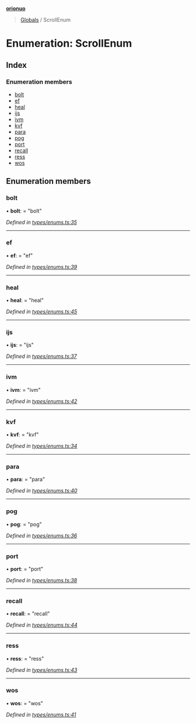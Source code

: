 **[orionuo](../README.md)**

> [Globals](../globals.md) / ScrollEnum

# Enumeration: ScrollEnum

## Index

### Enumeration members

* [bolt](scrollenum.md#bolt)
* [ef](scrollenum.md#ef)
* [heal](scrollenum.md#heal)
* [ijs](scrollenum.md#ijs)
* [ivm](scrollenum.md#ivm)
* [kvf](scrollenum.md#kvf)
* [para](scrollenum.md#para)
* [pog](scrollenum.md#pog)
* [port](scrollenum.md#port)
* [recall](scrollenum.md#recall)
* [ress](scrollenum.md#ress)
* [wos](scrollenum.md#wos)

## Enumeration members

### bolt

•  **bolt**:  = "bolt"

*Defined in [types/enums.ts:35](https://github.com/msviha/orionuo/blob/d630079/src/types/enums.ts#L35)*

___

### ef

•  **ef**:  = "ef"

*Defined in [types/enums.ts:39](https://github.com/msviha/orionuo/blob/d630079/src/types/enums.ts#L39)*

___

### heal

•  **heal**:  = "heal"

*Defined in [types/enums.ts:45](https://github.com/msviha/orionuo/blob/d630079/src/types/enums.ts#L45)*

___

### ijs

•  **ijs**:  = "ijs"

*Defined in [types/enums.ts:37](https://github.com/msviha/orionuo/blob/d630079/src/types/enums.ts#L37)*

___

### ivm

•  **ivm**:  = "ivm"

*Defined in [types/enums.ts:42](https://github.com/msviha/orionuo/blob/d630079/src/types/enums.ts#L42)*

___

### kvf

•  **kvf**:  = "kvf"

*Defined in [types/enums.ts:34](https://github.com/msviha/orionuo/blob/d630079/src/types/enums.ts#L34)*

___

### para

•  **para**:  = "para"

*Defined in [types/enums.ts:40](https://github.com/msviha/orionuo/blob/d630079/src/types/enums.ts#L40)*

___

### pog

•  **pog**:  = "pog"

*Defined in [types/enums.ts:36](https://github.com/msviha/orionuo/blob/d630079/src/types/enums.ts#L36)*

___

### port

•  **port**:  = "port"

*Defined in [types/enums.ts:38](https://github.com/msviha/orionuo/blob/d630079/src/types/enums.ts#L38)*

___

### recall

•  **recall**:  = "recall"

*Defined in [types/enums.ts:44](https://github.com/msviha/orionuo/blob/d630079/src/types/enums.ts#L44)*

___

### ress

•  **ress**:  = "ress"

*Defined in [types/enums.ts:43](https://github.com/msviha/orionuo/blob/d630079/src/types/enums.ts#L43)*

___

### wos

•  **wos**:  = "wos"

*Defined in [types/enums.ts:41](https://github.com/msviha/orionuo/blob/d630079/src/types/enums.ts#L41)*
